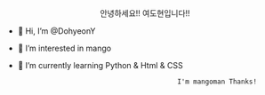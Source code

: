 <div align="center">
  안녕하세요!! 여도현입니다!!
</div>










- 👋 Hi, I’m @DohyeonY
- 👀 I’m interested in mango
- 🌱 I’m currently learning Python & Html & CSS


                                                    
                                              I'm mangoman Thanks!
